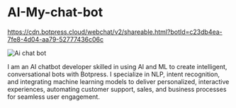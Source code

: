 # AI-My-chat-bot

https://cdn.botpress.cloud/webchat/v2/shareable.html?botId=c23db4ea-7fe8-4d04-aa79-52777436c06c

![Ai chat bot](https://github.com/user-attachments/assets/9c503300-fdeb-4f27-a588-345121976af1)

I am an AI chatbot developer skilled in using AI and ML to create intelligent, conversational bots with Botpress. I specialize in NLP, intent recognition, and integrating machine learning models to deliver personalized, interactive experiences, automating customer support, sales, and business processes for seamless user engagement.
